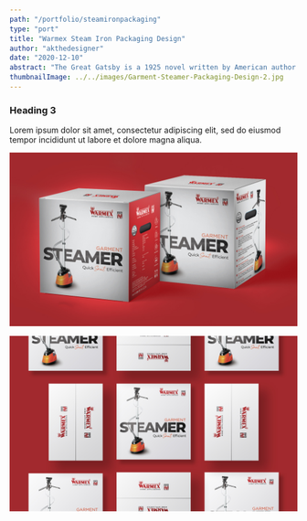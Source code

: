```yaml
---
path: "/portfolio/steamironpackaging"
type: "port"
title: "Warmex Steam Iron Packaging Design"
author: "akthedesigner"
date: "2020-12-10"
abstract: "The Great Gatsby is a 1925 novel written by American author F. Scott Fitzgerald that follows a cast of characters living in the fictional towns of West Egg and East Egg on prosperous Long Island in the summer of 1922."
thumbnailImage: ../../images/Garment-Steamer-Packaging-Design-2.jpg
---
```


<h3>Heading 3</h3>
Lorem ipsum dolor sit amet, consectetur adipiscing elit, sed do eiusmod tempor incididunt ut labore et dolore magna aliqua.

![Steam Iron Packaging Design](../../images/Garment-Steamer-Packaging-Design-2.jpg)

![Steam Iron Packaging Design](../../images/Garment-Steamer-Packaging-Design-3.jpg)